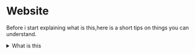 # Website
Before i start explaining what is this,here is a short tips on things you can understand.
<details>
<summary>What is this</summary>
  
This is the website project i am currently working on,it was going to be private but i cannot make it private since i am running it on Github Pages.
</details>

